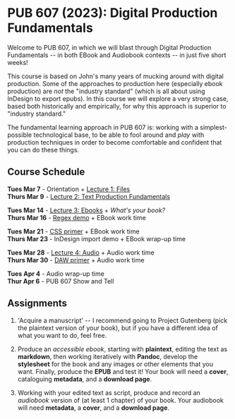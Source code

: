 # PUB 607 (2023): Digital Production Fundamentals

Welcome to PUB 607, in which we will blast through Digital Production Fundamentals -- in both EBook and Audiobook contexts -- in just five short weeks!

This course is based on John's many years of mucking around with digital production. Some of the approaches to production here (especially ebook production) are *not* the "industry standard" (which is all about using InDesign to export epubs). In this course we will explore a very strong case, based both historically and empirically, for why this approach is superior to "industry standard."

The fundamental learning approach in PUB 607 is: working with a simplest-possible technological base, to be able to fool around and *play* with production techniques in order to become comfortable and confident that you can do these things.

## Course Schedule


**Tues Mar 7** - Orientation + [Lecture 1: Files](1.Files.md)  
**Thurs Mar 9** - [Lecture 2: Text Production Fundamentals](2.Production.md)

**Tues Mar 14** - [Lecture 3: Ebooks](3.Ebooks.md)
						+ *What's your book?*  
**Thurs Mar 16** - [Regex demo](Regex.md) + EBook work time

**Tues Mar 21** - [CSS primer](CSS.md) + EBook work time  
**Thurs Mar 23** - InDesign import demo + EBook wrap-up time

**Tues Mar 28** - [Lecture 4: Audio](4.Audio.md) + Audio work time  
**Thurs Mar 30** - [DAW primer](DAW.md) + Audio work time

**Tues Apr 4** - Audio wrap-up time   
**Thur Apr 6** - PUB 607 Show and Tell


## Assignments

1. 'Acquire a manuscript' -- I recommend going to Project Gutenberg (pick the plaintext version of your book), but if you have a different idea of what you want to do, feel free.

2. Produce an *accessible ebook*, starting with **plaintext**, editing the text as **markdown**, then working iteratively with **Pandoc**, develop the **stylesheet** for the book and any images or other elements that you want. Finally, produce the **EPUB** and test it! Your book will need a **cover**, cataloguing **metadata**, and a **download page**.

3. Working with your edited text as script, produce and record an *audiobook* version of (at least 1 chapter) of your book. Your audiobook will need **metadata**, a **cover**, and a **download page**.